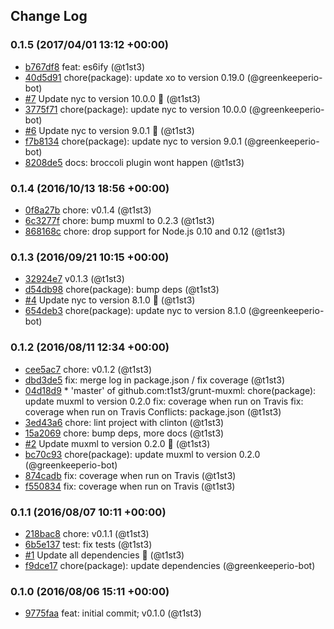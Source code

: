 ## Change Log

### 0.1.5 (2017/04/01 13:12 +00:00)
- [b767df8](https://github.com/t1st3/grunt-muxml/commit/b767df88bfe765d6e7bd359b0d6ac27ae3963a31) feat: es6ify (@t1st3)
- [40d5d91](https://github.com/t1st3/grunt-muxml/commit/40d5d91788212d8d242477fb4021c3c488cc2529) chore(package): update xo to version 0.19.0 (@greenkeeperio-bot)
- [#7](https://github.com/t1st3/grunt-muxml/pull/7) Update nyc to version 10.0.0 🚀 (@t1st3)
- [3775f71](https://github.com/t1st3/grunt-muxml/commit/3775f71214537633b177f1d22fe208487e65dc89) chore(package): update nyc to version 10.0.0 (@greenkeeperio-bot)
- [#6](https://github.com/t1st3/grunt-muxml/pull/6) Update nyc to version 9.0.1 🚀 (@t1st3)
- [f7b8134](https://github.com/t1st3/grunt-muxml/commit/f7b8134b859d7a84c2810981052dfca64d184dc4) chore(package): update nyc to version 9.0.1 (@greenkeeperio-bot)
- [8208de5](https://github.com/t1st3/grunt-muxml/commit/8208de51403f286d62268e456de84dbeebcf2a27) docs: broccoli plugin wont happen (@t1st3)

### 0.1.4 (2016/10/13 18:56 +00:00)
- [0f8a27b](https://github.com/t1st3/grunt-muxml/commit/0f8a27ba3cb6ca12cf97ccbb505d0a9668621e7d) chore: v0.1.4 (@t1st3)
- [6c3277f](https://github.com/t1st3/grunt-muxml/commit/6c3277fefb0179c57f4ebf5da53eec72abd66844) chore: bump muxml to 0.2.3 (@t1st3)
- [868168c](https://github.com/t1st3/grunt-muxml/commit/868168c0a026634b4ec5f94768d813aca66e0b18) chore: drop support for Node.js 0.10 and 0.12 (@t1st3)

### 0.1.3 (2016/09/21 10:15 +00:00)
- [32924e7](https://github.com/t1st3/grunt-muxml/commit/32924e7f05e8ee5cbd1b7b22bc41916b3e416966) v0.1.3 (@t1st3)
- [d54db98](https://github.com/t1st3/grunt-muxml/commit/d54db9897d2414e6403c14f499005ff982cd01c8) chore(package): bump deps (@t1st3)
- [#4](https://github.com/t1st3/grunt-muxml/pull/4) Update nyc to version 8.1.0 🚀 (@t1st3)
- [654deb3](https://github.com/t1st3/grunt-muxml/commit/654deb34dfa44d09ee7aeac54d6730f928942e13) chore(package): update nyc to version 8.1.0 (@greenkeeperio-bot)

### 0.1.2 (2016/08/11 12:34 +00:00)
- [cee5ac7](https://github.com/t1st3/grunt-muxml/commit/cee5ac72cd69fc9518c4d73ad8afd766f78424ed) chore: v0.1.2 (@t1st3)
- [dbd3de5](https://github.com/t1st3/grunt-muxml/commit/dbd3de57a4c1c8a1e344821fe634e43ae97eaf96) fix: merge log in package.json / fix coverage (@t1st3)
- [04d18d9](https://github.com/t1st3/grunt-muxml/commit/04d18d9dfa2fb38f7cbbbd828a5278ec37005893) * 'master' of github.com:t1st3/grunt-muxml:   chore(package): update muxml to version 0.2.0   fix: coverage when run on Travis   fix: coverage when run on Travis  Conflicts: 	package.json (@t1st3)
- [3ed43a6](https://github.com/t1st3/grunt-muxml/commit/3ed43a69a4565ff6014eed51c8e83f776efec63a) chore: lint project with clinton (@t1st3)
- [15a2069](https://github.com/t1st3/grunt-muxml/commit/15a206982137b7e562045993f0fc09b598cd6e99) chore: bump deps, more docs (@t1st3)
- [#2](https://github.com/t1st3/grunt-muxml/pull/2) Update muxml to version 0.2.0 🚀 (@t1st3)
- [bc70c93](https://github.com/t1st3/grunt-muxml/commit/bc70c937a99fcdf83ac0c3113df54a530e15a513) chore(package): update muxml to version 0.2.0 (@greenkeeperio-bot)
- [874cadb](https://github.com/t1st3/grunt-muxml/commit/874cadbc5ba0ce8ccf3c2630b8e9fc05351d1489) fix: coverage when run on Travis (@t1st3)
- [f550834](https://github.com/t1st3/grunt-muxml/commit/f5508346d24f6a46d20df98d6956d427997858e6) fix: coverage when run on Travis (@t1st3)

### 0.1.1 (2016/08/07 10:11 +00:00)
- [218bac8](https://github.com/t1st3/grunt-muxml/commit/218bac86db52539c90a4b2131cfce53ab76caa13) chore: v0.1.1 (@t1st3)
- [6b5e137](https://github.com/t1st3/grunt-muxml/commit/6b5e13799cfc311c792f3d7b9772f5956f4af4af) test: fix tests (@t1st3)
- [#1](https://github.com/t1st3/grunt-muxml/pull/1) Update all dependencies 🌴 (@t1st3)
- [f9dce17](https://github.com/t1st3/grunt-muxml/commit/f9dce17c974627fed3b9f8a7a136626b3268bba7) chore(package): update dependencies (@greenkeeperio-bot)

### 0.1.0 (2016/08/06 15:11 +00:00)
- [9775faa](https://github.com/t1st3/grunt-muxml/commit/9775faadb57338d7821363c3469e663b6d5883a8) feat: initial commit; v0.1.0 (@t1st3)